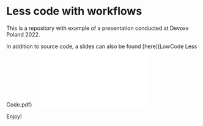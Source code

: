 # Less code with workflows

This is a repository with example of a presentation conducted at Devoxx Poland 2022.

In addition to source code, a slides can also be found [here](LowCode Less Code.pdf)
<embed src="LowCode Less Code.pdf" type="application/pdf">

Enjoy!
